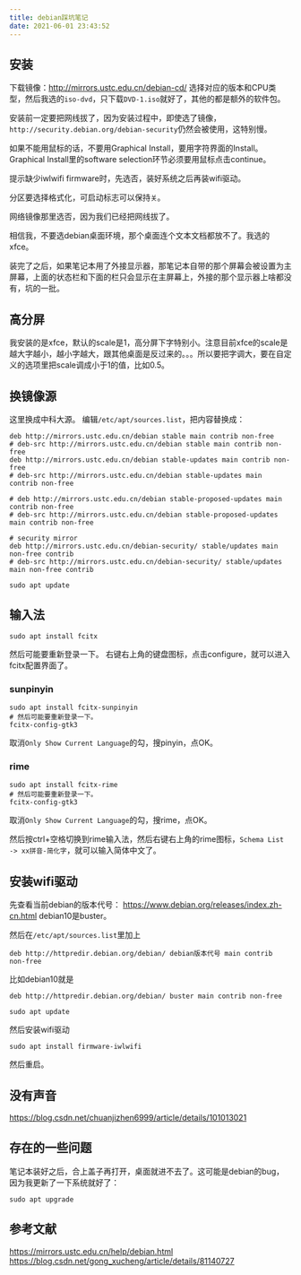 ```yaml
---
title: debian踩坑笔记
date: 2021-06-01 23:43:52
---
```


## 安装

下载镜像：<http://mirrors.ustc.edu.cn/debian-cd/>
选择对应的版本和CPU类型，然后我选的`iso-dvd`，只下载`DVD-1.iso`就好了，其他的都是额外的软件包。

安装前一定要把网线拔了，因为安装过程中，即使选了镜像，`http://security.debian.org/debian-security`仍然会被使用，这特别慢。

如果不能用鼠标的话，不要用Graphical Install，要用字符界面的Install。Graphical Install里的software selection环节必须要用鼠标点击continue。

提示缺少iwlwifi firmware时，先选否，装好系统之后再装wifi驱动。

分区要选择格式化，可启动标志可以保持`关`。

网络镜像那里选否，因为我们已经把网线拔了。

相信我，不要选debian桌面环境，那个桌面连个文本文档都放不了。我选的xfce。

装完了之后，如果笔记本用了外接显示器，那笔记本自带的那个屏幕会被设置为主屏幕，上面的状态栏和下面的栏只会显示在主屏幕上，外接的那个显示器上啥都没有，坑的一批。

## 高分屏

我安装的是xfce，默认的scale是1，高分屏下字特别小。注意目前xfce的scale是越大字越小，越小字越大，跟其他桌面是反过来的。。。所以要把字调大，要在自定义的选项里把scale调成小于1的值，比如0.5。

## 换镜像源

这里换成中科大源。
编辑`/etc/apt/sources.list`，把内容替换成：

```
deb http://mirrors.ustc.edu.cn/debian stable main contrib non-free
# deb-src http://mirrors.ustc.edu.cn/debian stable main contrib non-free
deb http://mirrors.ustc.edu.cn/debian stable-updates main contrib non-free
# deb-src http://mirrors.ustc.edu.cn/debian stable-updates main contrib non-free

# deb http://mirrors.ustc.edu.cn/debian stable-proposed-updates main contrib non-free
# deb-src http://mirrors.ustc.edu.cn/debian stable-proposed-updates main contrib non-free

# security mirror
deb http://mirrors.ustc.edu.cn/debian-security/ stable/updates main non-free contrib
# deb-src http://mirrors.ustc.edu.cn/debian-security/ stable/updates main non-free contrib
```

```shell
sudo apt update
```

## 输入法

```shell
sudo apt install fcitx
```

然后可能要重新登录一下。
右键右上角的键盘图标，点击configure，就可以进入fcitx配置界面了。

### sunpinyin

```shell
sudo apt install fcitx-sunpinyin
# 然后可能要重新登录一下。
fcitx-config-gtk3
```

取消`Only Show Current Language`的勾，搜pinyin，点OK。

### rime

```shell
sudo apt install fcitx-rime
# 然后可能要重新登录一下。
fcitx-config-gtk3
```

取消`Only Show Current Language`的勾，搜rime，点OK。

然后按ctrl+空格切换到rime输入法，然后右键右上角的rime图标，`Schema List -> xx拼音-简化字`，就可以输入简体中文了。

## 安装wifi驱动

先查看当前debian的版本代号：
<https://www.debian.org/releases/index.zh-cn.html>
debian10是buster。

然后在`/etc/apt/sources.list`里加上

```
deb http://httpredir.debian.org/debian/ debian版本代号 main contrib non-free
```

比如debian10就是

```
deb http://httpredir.debian.org/debian/ buster main contrib non-free
```

```shell
sudo apt update
```

然后安装wifi驱动

```shell
sudo apt install firmware-iwlwifi
```

然后重启。

## 没有声音

<https://blog.csdn.net/chuanjizhen6999/article/details/101013021>

## 存在的一些问题

笔记本装好之后，合上盖子再打开，桌面就进不去了。这可能是debian的bug，因为我更新了一下系统就好了：

```shell
sudo apt upgrade
```

## 参考文献

<https://mirrors.ustc.edu.cn/help/debian.html>
<https://blog.csdn.net/gong_xucheng/article/details/81140727>
